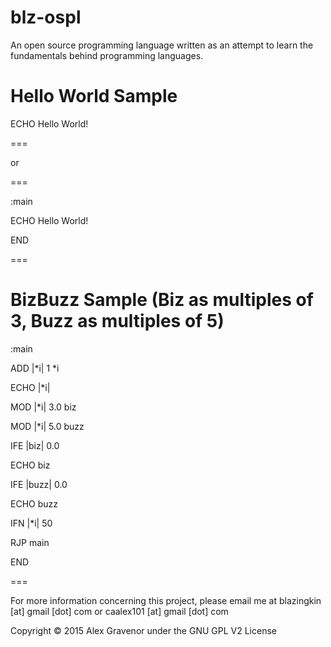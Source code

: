 blz-ospl
===
An open source programming language written as an attempt to learn the fundamentals behind programming languages.

Hello World Sample
===

ECHO Hello World!

===

or

===

:main

ECHO Hello World!

END


===

BizBuzz Sample (Biz as multiples of 3, Buzz as multiples of 5)
===

:main

ADD |*i| 1 *i

ECHO |*i|

MOD |*i| 3.0 biz

MOD |*i| 5.0 buzz

IFE |biz| 0.0

ECHO biz

IFE |buzz| 0.0

ECHO buzz

IFN |*i| 50

RJP main

END


===

For more information concerning this project, please email me at blazingkin [at] gmail [dot] com or caalex101 [at] gmail [dot] com

Copyright © 2015 Alex Gravenor under the GNU GPL V2 License